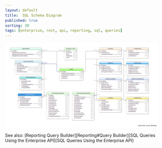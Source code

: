 ```yaml
---
layout: default
title:  SQL Schema Diagram
published: true
sorting: 30
tags: [enterprise, rest, api, reporting, sql, queries]
---
```


![SQL Schema](cfe_3_6_0_api_db_schema.png)

See also: [Reporting Query Builder][Reporting#Query Builder][SQL Queries Using the Enterprise API][SQL Queries Using the Enterprise API]

